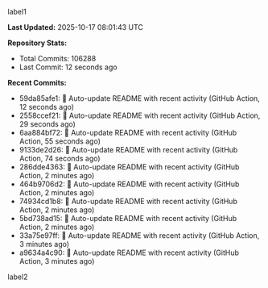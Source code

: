 
label1 
<!-- ACTIVITY_START -->
**Last Updated:** 2025-10-17 08:01:43 UTC

**Repository Stats:**
- Total Commits: 106288
- Last Commit: 12 seconds ago

**Recent Commits:**
- 59da85afe1: 🤖 Auto-update README with recent activity (GitHub Action, 12 seconds ago)
- 2558ccef21: 🤖 Auto-update README with recent activity (GitHub Action, 29 seconds ago)
- 6aa884bf72: 🤖 Auto-update README with recent activity (GitHub Action, 55 seconds ago)
- 9133de2d26: 🤖 Auto-update README with recent activity (GitHub Action, 74 seconds ago)
- 286dde4363: 🤖 Auto-update README with recent activity (GitHub Action, 2 minutes ago)
- 464b9706d2: 🤖 Auto-update README with recent activity (GitHub Action, 2 minutes ago)
- 74934cd1b8: 🤖 Auto-update README with recent activity (GitHub Action, 2 minutes ago)
- 5bd738ad15: 🤖 Auto-update README with recent activity (GitHub Action, 2 minutes ago)
- 33a75e97ff: 🤖 Auto-update README with recent activity (GitHub Action, 3 minutes ago)
- a9634a4c90: 🤖 Auto-update README with recent activity (GitHub Action, 3 minutes ago)
<!-- ACTIVITY_END -->

label2
